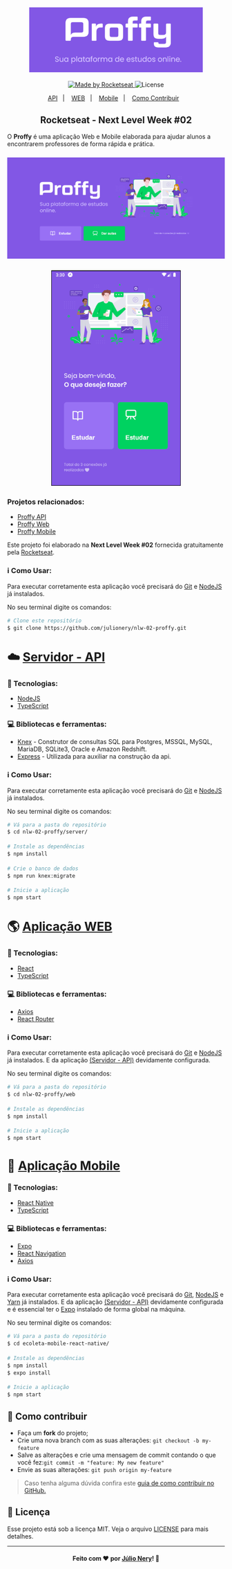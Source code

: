 <h3 align="center">
    <img alt="Logo" title="#logo" height="150px" src="https://github.com/julionery/docs/blob/master/NLW-02/logo.png?raw=true">
</h3>
<p align="center">
  <a href="https://rocketseat.com.br">
    <img alt="Made by Rocketseat" src="https://img.shields.io/badge/made%20by-Rocketseat-%237519C1">
  </a>
  <a>
  <img alt="License" src="https://img.shields.io/github/license/julionery/nlw-01-ecoleta?color=%237519C1">
</p>

<p align="center">
  <a href="#api">API</a>&nbsp;&nbsp;&nbsp;|&nbsp;&nbsp;&nbsp;  
  <a href="#web">WEB</a>&nbsp;&nbsp;&nbsp;|&nbsp;&nbsp;&nbsp;
  <a href="#mobile">Mobile</a>&nbsp;&nbsp;&nbsp;|&nbsp;&nbsp;&nbsp;
  <a href="#contribuir">Como Contribuir</a>&nbsp;&nbsp;&nbsp;
</p>

<h2 align="center">Rocketseat - Next Level Week #02</h2>

<p>O <b>Proffy</b> é uma aplicação Web e Mobile elaborada para ajudar alunos a encontrarem professores de forma rápida e prática.</p>

<h3 align="center">
    <img alt="Web" title="Web" src="https://github.com/julionery/docs/blob/master/NLW-02/proffy-web.gif?raw=true">
 </h3>   
 <h3 align="center">
<img alt="Mobile" title="Mobile" width="300px" src="https://github.com/julionery/docs/blob/master/NLW-02/proffy-mobile.gif?raw=true">
</h3>

### Projetos relacionados:
- [Proffy API](https://github.com/julionery/nlw-02-proffy/tree/master/server)
- [Proffy Web](https://github.com/julionery/nlw-02-proffy/tree/master/web)
- [Proffy Mobile](https://github.com/julionery/nlw-02-proffy/tree/master/mobile)

Este projeto foi elaborado na <b>Next Level Week #02</b> fornecida gratuitamente pela [Rocketseat](https://rocketseat.com.br/).

### :information_source: Como Usar:

Para executar corretamente esta aplicação você precisará do [Git](https://git-scm.com) e [NodeJS](https://nodejs.org/en/) já instalados. 

No seu terminal digite os comandos:

```bash
# Clone este repositório
$ git clone https://github.com/julionery/nlw-02-proffy.git

```

<i id="api"></i>

# :cloud: [Servidor - API](https://github.com/julionery/nlw-02-proffy/tree/master/server)
### :rocket: Tecnologias:
 - [NodeJS](https://nodejs.org/en/)
 - [TypeScript](https://www.typescriptlang.org/)
 
### :computer: Bibliotecas e ferramentas:
- [Knex](http://knexjs.org/) - Construtor de consultas SQL para Postgres, MSSQL, MySQL, MariaDB, SQLite3, Oracle e Amazon Redshift.
- [Express](https://expressjs.com/) - Utilizada para auxiliar na construção da api.

### :information_source: Como Usar:

Para executar corretamente esta aplicação você precisará do [Git](https://git-scm.com) e [NodeJS](https://nodejs.org/en/) já instalados. 

No seu terminal digite os comandos:

```bash
# Vá para a pasta do repositório
$ cd nlw-02-proffy/server/

# Instale as dependências
$ npm install

# Crie o banco de dados
$ npm run knex:migrate

# Inicie a aplicação
$ npm start

```

<i id="web"></i>

# :earth_americas: [Aplicação WEB](https://github.com/julionery/nlw-02-proffy/tree/master/web)
### :rocket: Tecnologias:
 - [React](https://reactjs.org/ "ReactJS")
 - [TypeScript](https://www.typescriptlang.org/)

### :computer: Bibliotecas e ferramentas:
 - [Axios](https://github.com/axios/axios "Axios")
 - [React Router](https://reacttraining.com/react-router/)

### :information_source: Como Usar:

Para executar corretamente esta aplicação você precisará do [Git](https://git-scm.com) e [NodeJS](https://nodejs.org/en/) já instalados. E da aplicação [(Servidor - API)](https://github.com/julionery/nlw-02-proffy/tree/master/web) devidamente configurada.  

No seu terminal digite os comandos:

```bash
# Vá para a pasta do repositório
$ cd nlw-02-proffy/web

# Instale as dependências
$ npm install

# Inicie a aplicação
$ npm start

```

<i id="mobile"></i>
 
# :iphone: [Aplicação Mobile](https://github.com/julionery/nlw-02-proffy/tree/master/mobile)
### :rocket: Tecnologias:
 - [React Native](https://reactnative.dev/ "React Native")
 - [TypeScript](https://www.typescriptlang.org/)

### :computer: Bibliotecas e ferramentas:
 - [Expo](https://expo.io/ "Expo")
 - [React Navigation](https://reactnavigation.org/ "React Navigation")
 - [Axios](https://github.com/axios/axios "Axios")

### :information_source: Como Usar:

Para executar corretamente esta aplicação você precisará do [Git](https://git-scm.com), [NodeJS](https://nodejs.org/en/) e [Yarn](https://yarnpkg.com/) já instalados. E da aplicação [(Servidor - API)](https://github.com/julionery/nlw-02-proffy/tree/master/web) devidamente configurada e é essencial ter o [Expo](https://expo.io/) instalado de forma global na máquina.  

No seu terminal digite os comandos:

```bash
# Vá para a pasta do repositório
$ cd ecoleta-mobile-react-native/

# Instale as dependências
$ npm install
$ expo install

# Inicie a aplicação
$ npm start

```

<i id="contribuir"></i>

## :link: Como contribuir

- Faça um **fork** do projeto;
- Crie uma nova branch com as suas alterações: `git checkout -b my-feature`
- Salve as alterações e crie uma mensagem de commit contando o que você fez:`git commit -m "feature: My new feature"`
- Envie as suas alterações: `git push origin my-feature`

> Caso tenha alguma dúvida confira este [guia de como contribuir no GitHub.](https://github.com/firstcontributions/first-contributions)

## :memo: Licença
Esse projeto está sob a licença MIT. Veja o arquivo [LICENSE](LICENSE) para mais detalhes.


---

<h4 align="center">
    Feito com ❤ por <a href="https://www.linkedin.com/in/julio-nery/" target="_blank">Júlio Nery</a>!
    <g-emoji class="g-emoji" alias="wave" fallback-src="https://github.githubassets.com/images/icons/emoji/unicode/1f44b.png">👋</g-emoji>
</h4>
